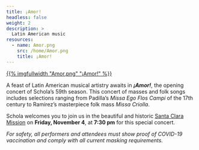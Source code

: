 ```yaml
---
title: ¡Amor!
headless: false
weight: 2
description: >
  Latin American music
resources:
  - name: Amor.png
    src: /home/Amor.png
    title: ¡Amor!
---
```


<a href="concerts/amor">{{% imgfullwidth "Amor.png" "¡Amor!" %}}</a>

A feast of Latin American musical artistry awaits in _**¡Amor!**_, the opening concert of Schola&rsquo;s 59th season. This concert of masses and folk songs
includes selections ranging from Padilla&rsquo;s _Missa Ego Flos Campi_ of the 17th century to Ramirez&rsquo;s masterpiece folk mass _Missa Criolla_.

Schola welcomes you to join us in the beautiful and historic 
<a href="https://www.google.com/maps/place/Mission+Santa+Clara+de+As%C3%ADs/@37.3499521,-121.9581175,14z/data=!4m13!1m7!3m6!1s0x808fcbae8e12c5ab:0xd6a268491912ee57!2s500+El+Camino+Real,+Santa+Clara,+CA+95053!3b1!8m2!3d37.3499521!4d-121.940608!3m4!1s0x0:0xc94ed6f080bbaa15!8m2!3d37.3492344!4d-121.9415662" target="_blank">Santa Clara Mission</a> on **Friday, November 4**, at **7:30 pm** for this special concert.

 _For safety, all performers and attendees must show proof of COVID-19 vaccination and comply with all current masking requirements._
